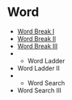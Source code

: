 # Word

* [Word Break I](../data-structure/dp/139.-word-break.md)
* [Word Break II](../data-structure/memoriazation/140.-word-break-ii.md)
* [Word Break III](../data-structure/dp/683.-word-break-iii.md)
* * Word Ladder
* Word Ladder II
* * Word Search
* Word Search III

